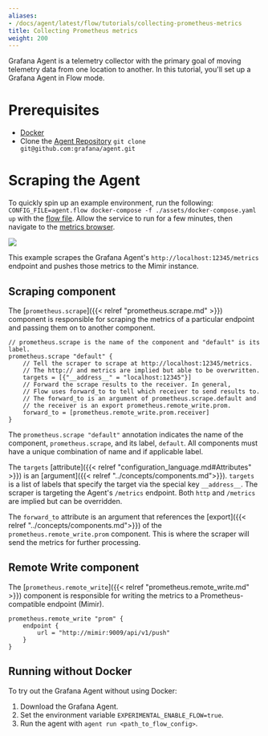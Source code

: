 ```yaml
---
aliases:
- /docs/agent/latest/flow/tutorials/collecting-prometheus-metrics
title: Collecting Prometheus metrics
weight: 200
---
```


Grafana Agent is a telemetry collector with the primary goal of moving telemetry data from one location to another. In this tutorial, you'll set up a Grafana Agent in Flow mode.  

# Prerequisites

* [Docker](https://www.docker.com/products/docker-desktop)
* Clone the [Agent Repository](https://github.com/grafana/agent) `git clone git@github.com:grafana/agent.git`

# Scraping the Agent

To quickly spin up an example environment, run the following: `CONFIG_FILE=agent.flow docker-compose -f ./assets/docker-compose.yaml up` with the [flow file](../assets/flow_configs/agent.flow). Allow the service to run for a few minutes, then navigate to the [metrics browser](http://localhost:3000/explore?orgId=1&left=%5B%22now-1h%22,%22now%22,%22Mimir%22,%7B%22refId%22:%22A%22,%22instant%22:true,%22range%22:true,%22exemplar%22:true,%22expr%22:%22agent_build_info%7B%7D%22%7D%5D). 

![](../assets/agent_build_info.png)

This example scrapes the Grafana Agent's `http://localhost:12345/metrics` endpoint and pushes those metrics to the Mimir instance. 


## Scraping component

The [`prometheus.scrape`]({{< relref "prometheus.scrape.md" >}}) component is responsible for scraping the metrics of a particular endpoint and passing them on to another component.

```river
// prometheus.scrape is the name of the component and "default" is its label.
prometheus.scrape "default" {
    // Tell the scraper to scrape at http://localhost:12345/metrics.
    // The http:// and metrics are implied but able to be overwritten. 
    targets = [{"__address__" = "localhost:12345"}]
    // Forward the scrape results to the receiver. In general, 
    // Flow uses forward_to to tell which receiver to send results to. 
    // The forward_to is an argument of prometheus.scrape.default and 
    // the receiver is an export prometheus.remote_write.prom.
    forward_to = [prometheus.remote_write.prom.receiver]
}
```

The `prometheus.scrape "default"` annotation indicates the name of the component, `prometheus.scrape`, and its label, `default`. All components must have a unique combination of name and if applicable label. 

The `targets` [attribute]({{< relref "configuration_language.md#Attributes" >}}) is an [argument]({{< relref "../concepts/components.md">}}). `targets` is a list of labels that specify the target via the special key `__address__`. The scraper is targeting the Agent's `/metrics` endpoint. Both `http` and `/metrics` are implied but can be overridden.

The `forward_to` attribute is an argument that references the [export]({{< relref "../concepts/components.md">}}) of the `prometheus.remote_write.prom` component. This is where the scraper will send the metrics for further processing.

## Remote Write component

The [`prometheus.remote_write`]({{< relref "prometheus.remote_write.md" >}}) component is responsible for writing the metrics to a Prometheus-compatible endpoint (Mimir).

```river
prometheus.remote_write "prom" {
    endpoint {
        url = "http://mimir:9009/api/v1/push"
    }
}
```

## Running without Docker

To try out the Grafana Agent without using Docker:
1. Download the Grafana Agent.
1. Set the environment variable `EXPERIMENTAL_ENABLE_FLOW=true`.
1. Run the agent with `agent run <path_to_flow_config>`.
